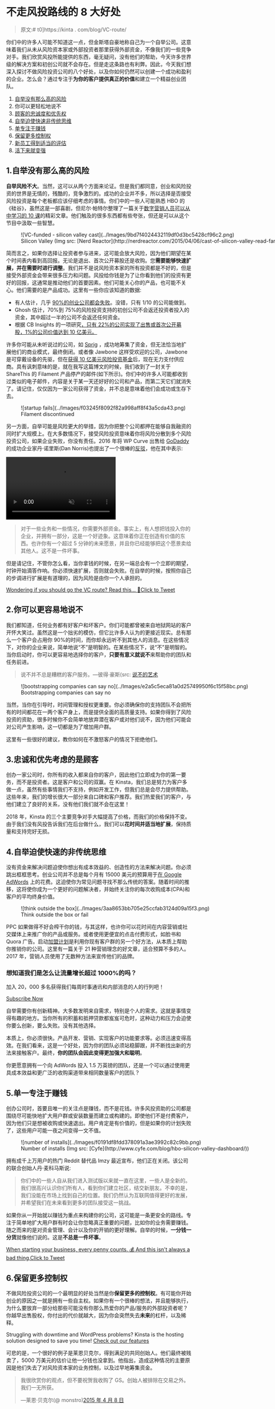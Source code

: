 # 不走风投路线的 8 大好处

> 原文:# t0]https://kinta . com/blog/VC-route/

你们中的许多人可能不知道这一点，但金斯塔自豪地称自己为一个自举公司。这意味着我们从未从风险资本家或外部投资者那里获得外部资金，不像我们的一些竞争对手。我们欣赏风投所能提供的东西，毫无疑问，没有他们的帮助，今天许多世界级的解决方案和初创公司就不会存在。但是走这条路也有利弊。因此，今天我们想深入探讨不做风险投资公司的八个好处，以及你如何仍然可以创建一个成功和盈利的企业。怎么会？通过专注于**为你的客户提供真正的价值**和建立一个精益创业团队。

1.  [自举没有那么高的风险](#bootstrapping-less-risky)
2.  你可以更轻松地说不
3.  [顾客的忠诚度和优先权](#priority-to-customers)
4.  [自举迫使快速非传统思维](#forces-unconventional-thinking)
5.  [单专注于赚钱](#focus-on-making-money)
6.  [保留更多控制权](#retain-control)
7.  [新员工得到适当的评估](#hires-evaluated)
8.  [活下来就变强](#stronger)

## 1.自举没有那么高的风险

**自举风险不大**。当然，这可以从两个方面来论证。但是我们都同意，创业和风险投资的世界是无情的，残酷的，竞争激烈的。成功的企业并不多，所以选择是否接受风险投资是每个老板都应该仔细考虑的事情。你们中的一些人可能熟悉 HBO 的《硅谷》，虽然这是一部喜剧，但尼尔·帕特尔整理了一篇关于[数字营销人员可以从中学习的 10 课](https://www.quicksprout.com/2017/05/24/10-lessons-digital-marketers-can-learn-from-hbos-silicon-valley/)的精彩文章。他们触及的很多东西都有些夸张，但还是可以从这个节目中汲取一些智慧。

<figure id="attachment_11582" aria-describedby="caption-attachment-11582" style="width: 1280px" class="wp-caption aligncenter">![VC-funded - silicon valley cast](../Images/9bd7f4024432119df0d3bc5428cf96c2.png)

<figcaption id="caption-attachment-11582" class="wp-caption-text">Silicon Valley (Img src: [Nerd Reactor](http://nerdreactor.com/2015/04/06/cast-of-silicon-valley-read-fan-mail/))</figcaption>

</figure>

简而言之，如果你选择让投资者参与进来，这可能会放大风险，因为他们期望在某个时间表内看到高回报。无论是退出、首次公开募股还是收购。您**需要能够快速扩展，并在需要时进行调整**。我们并不是说风险资本家的所有投资都是不好的，但是接受外部资金会带来很多压力和问题。风投给你钱是为了让你看到他们的投资有更好的回报，这通常是推动他们的首要因素。他们可能关心你的产品，也可能不关心。他们需要的是产品成功。这里有一些你应该知道的数据:

*   有人估计，几乎 [90%的创业公司都会失败](https://www.forbes.com/sites/neilpatel/2015/01/16/90-of-startups-will-fail-heres-what-you-need-to-know-about-the-10/#379e319f6679)。没错，只有 1/10 的公司能做到。
*   Ghosh 估计，70%到 75%的风险投资支持的初创公司不会返还投资者投入的资金，其中超过一半的公司不会返还任何资金。
*   根据 CB Insights 的一项研究[，只有 22%的公司实现了出售或首次公开募股，1%的公司价值达到 10 亿美元。](https://www.cbinsights.com/blog/venture-capital-funnel-2/)

许多你可能从未听说过的公司，如 [Sprig](http://www.pymnts.com/whats-hot-2/2017/sprig-couldnt-cut-it-in-food-delivery-space/) ，成功地筹集了资金，但无法恰当地扩展他们的商业模式，最终倒闭。或者像 Jawbone 这样受欢迎的公司，Jawbone 是可穿戴设备的先驱，但在[获得 10 亿美元风险投资基金](http://www.businessinsider.com/startups-that-raised-148-billion-have-shut-down-or-may-soon-2017-7/#jawbone1997-july-2017-7)后，现在无力支付供应商。具有讽刺意味的是，就在我写这篇博文的时候，我们收到了一封关于 ShareThis 的 Filament 产品停产的邮件(如下所示)。你们中的许多人可能都收到过类似的电子邮件，内容是关于某一天还好好的公司和产品，而第二天它们就消失了。请记住，仅仅因为一家公司获得了资金，并不总是意味着他们会成功或生存下去。

<figure id="attachment_11562" aria-describedby="caption-attachment-11562" style="width: 1231px" class="wp-caption aligncenter">![startup fails](../Images/f03245f8092f82a998aff8f43a5cda43.png)

<figcaption id="caption-attachment-11562" class="wp-caption-text">Filament discontinued</figcaption>

</figure>

另一方面，自举可能是风险更大的举措，因为你把整个公司都押在能够自我融资的同时扩大规模上。在大多数情况下，接受风险投资意味着你将风险分散到多个风险投资公司，如果企业失败，你没有责任。2016 年将 WP Curve 出售给 [GoDaddy](https://kinsta.com/godaddy-alternative/) 的成功企业家丹·诺里斯(Dan Norris)也提出了一个很棒的[反驳](https://medium.com/@thedannorris/investors-are-not-evil-2b91f1533bf9)，他在其中表示:

<link rel="stylesheet" href="https://kinsta.com/wp-content/themes/kinsta/dist/components/ctas/cta-mini.css?ver=2e932b8aba3918bfb818">

<aside class="sidebar-cta">

<form id="cta-mini-competition-form" class="cta-mini__content cta-mini__content--comparison" action="https://kinsta.com/kinsta-alternatives/" method="post"><video src="https://kinsta.com/wp-content/themes/kinsta/images/components/sidebar-cta/podium.mp4" loading="lazy" width="298" height="170" aria-hidden="true" loop="true" autoplay="true" playsinline="true" muted="true" disablepictureinpicture="true"><label for="cta-mini-competitors">See how Kinsta stacks up against the competition.</label> <select name="cta-mini-competitors" id="cta-mini-competitors"><option value="">Select your provider</option> <option value="https://kinsta.com/wp-engine-alternative/">WP Engine</option> <option value="https://kinsta.com/siteground-alternative/">SiteGround</option> <option value="https://kinsta.com/godaddy-alternative/">GoDaddy</option> <option value="https://kinsta.com/bluehost-alternative/">Bluehost</option> <option value="https://kinsta.com/flywheel-hosting-alternative/">Flywheel</option> <option value="https://kinsta.com/hostgator-alternative/">HostGator</option> <option value="https://kinsta.com/cloudways-alternative/">Cloudways</option> <option value="https://kinsta.com/aws-alternative/">AWS</option> <option value="https://kinsta.com/digitalocean-alternative/">Digital Ocean</option> <option value="https://kinsta.com/dreamhost-alternative/">DreamHost</option> <option value="https://kinsta.com/kinsta-alternatives/">Other</option></select> <button class="button" type="submit" data-track-ga-category="sidebar-cta" data-track-ga-label="variation_comparison">Compare</button></video></form>

</aside>

> 对于一些业务和一些情况，你需要外部资金。事实上，有人想把钱投入你的企业，并拥有一部分，这是一个好迹象。这意味着你正在创造有价值的东西。也许你有一个超过 5 分钟的未来愿景，并且你已经能够把这个愿景卖给其他人。这不是一件坏事。

但是请记住，不管你怎么看，当你拿钱的时候，在另一端总会有一个立即的期望，时钟开始滴答作响。你必须快速扩展，否则就会失败。在自举的时候，按照你自己的步调进行扩展是有道理的，因为风险是由你一个人承担的。

[Wondering if you should go the VC route? Read this... 👀Click to Tweet](https://twitter.com/intent/tweet?url=https%3A%2F%2Fkinsta.com%2Fblog%2Fvc-route%2F&via=kinsta&text=Wondering+if+you+should+go+the+VC+route%3F+Read+this...+%F0%9F%91%80)

## 2.你可以更容易地说不

我们都知道，任何业务都有好客户和坏客户。你们可能都曾被来自地狱网站的客户开怀大笑过。虽然这是一个拙劣的模仿，但它比许多人认为的更接近现实。总有那么一个客户会占用你 90%的时间，而你却永远听不到其他人的消息。在这些情况下，对你的企业来说，简单地说“不”是明智的。在某些情况下，说“不”是明智的。当你启动时，你可以更容易地选择你的客户，**只要有意义就说不**来帮助你的团队和任务前进。

> 说不并不总是糟糕的客户服务。—彼得·豪斯(src: [说不的艺术](https://fstoppers.com/business/art-saying-no-and-keeping-client-happy-38987)

<figure id="attachment_11584" aria-describedby="caption-attachment-11584" style="width: 1553px" class="wp-caption aligncenter">![bootstrapping companies can say no](../Images/e2a5c5eca81a0d25749950f6c15f58bc.png)

<figcaption id="caption-attachment-11584" class="wp-caption-text">Bootstrapping companies can say no</figcaption>

</figure>

当然，当你在引导时，时间管理和授权更重要。你必须确保你的支持团队不会把所有的时间都花在一两个客户身上，而是提供全面的高质量支持。如果你得到了风险投资的资助，很多时候你不会简单地放弃潜在客户或对他们说不，因为他们可能会对公司产生影响，这一切都是为了增加用户群。

这里有一些很好的建议，教你如何在不激怒客户的情况下拒绝他们。

## 3.忠诚和优先考虑的是顾客

创办一家公司时，你所有的收入都来自你的客户，因此他们立即成为你的第一要务，而不是投资者。这是客户和公司的双赢。在 Kinsta，我们总是努力为客户多做一点，虽然有些事情我们不支持，例如开发工作，但我们总是会尽力提供帮助。这些年来，我们的增长很大一部分来自口碑和客户推荐。我们热爱我们的客户，与他们建立了良好的关系，没有他们我们就不会在这里！

2018 年，Kinsta 的三个主要竞争对手大幅提高了价格，而我们的价格保持不变。由于我们没有风投告诉我们在后台做什么，我们可以**花时间并适当地扩展**，保持质量和支持完好无损。

## 4.自举迫使快速的非传统思维

没有资金来解决问题迫使你想出有成本效益的、创造性的方法来解决问题。你必须跳出框框思考。创业公司并不总是每个月有 15000 美元的预算用于[在 Google AdWords](https://kinsta.com/blog/how-to-use-google-adwords/) 上的花费。这迫使你为常见问题寻找不那么传统的答案。随着时间的推移，这将使你成为一个更好的问题解决者，并始终关注你的每次收购成本(CPA)和客户的平均终身价值。

<figure id="attachment_11590" aria-describedby="caption-attachment-11590" style="width: 1916px" class="wp-caption aligncenter">![think outside the box](../Images/3aa8653bb705e25ccfab3124d09a15f3.png)

<figcaption id="caption-attachment-11590" class="wp-caption-text">Think outside the box or fail</figcaption>

</figure>

PPC 如果做得不好会榨干你的钱，与其这样，也许你可以花时间在内容营销或社交媒体上来推广你的产品或服务。或者使用更便宜的点击付费形式，如脸书和 Quora 广告。启动[加盟计划](https://kinsta.com/affiliates/)是利用你现有客户群的另一个好方法，从本质上帮助你推销你的公司。这里有一篇关于 21 种营销理念的好文章，适合预算不多的人。2017 年，营销人员使用了无数种方法来宣传他们的品牌。

 <dialog id="newsletter" class="dialog dialog has-dark-blue-background-color email-modal" aria-hidden="true">## 注册订阅时事通讯

<kinsta-form show-name="false" show-phone="false" show-website="false" show-company="false" show-disk-space="false" show-monthly-visits="false" show-number-of-websites="false" show-message="false" submit-button-text="Sign Up Now" submit-button-text-sending="Signing Up..." success-title="Thanks for subscribing!" success-message="Keep an eye out for our next newsletter." terms-template="newsletter" hubspot-source="subscribe_to_newsletter" submit-button-text-loading="Signing Up"></kinsta-form></dialog>

### 想知道我们是怎么让流量增长超过 1000%的吗？

加入 20，000 多名获得我们每周时事通讯和内部消息的人的行列吧！

[Subscribe Now](#newsletter)

自举需要你有创新精神。大多数发明来自需求，特别是个人的需求。这就是事情变得有趣的地方。当你所有的积蓄和抵押贷款都岌岌可危时，这种动力和压力会迫使你要么创新，要么失败。没有其他选择。

本质上，你必须很快。产品开发、营销、实现客户的功能要求等。必须迅速变得高效。在我们看来，这是一个好处，因为你的团队必须站稳脚跟，并不断找出新的方法来接触客户。最终，**你的团队会因此变得更加强大和聪明**。

你更愿意拥有一个向 AdWords 投入 1.5 万英镑的团队，还是一个可以通过使用更具成本效益和更广泛的收购渠道带来相同数量客户的团队？

## 5.单一专注于赚钱

创办公司时，首要且唯一的关注点是赚钱，而不是花钱。许多风投资助的公司都是围绕尽可能快地扩大用户群或安装数量而建立或构建的。即使他们不是付费客户，因为他们只是想被收购或快速退出。用户肯定是有价值的，但是如果你的计划失败了，这些用户可能一夜之间变得一文不值。

<figure id="attachment_11589" aria-describedby="caption-attachment-11589" style="width: 1024px" class="wp-caption aligncenter">![number of installs](../Images/f0191df8fdd378091a3ae3992c82c9bb.png)

<figcaption id="caption-attachment-11589" class="wp-caption-text">Number of installs (Img src: [Cyfe](http://www.cyfe.com/blog/hbo-silicon-valley-dashboard/))</figcaption>

</figure>

拥有成千上万用户的热门 Reddit 替代品 Imzy 最近宣布，他们正在关闭。该公司的联合创始人丹·麦科马斯说:

> 你们中的一些人自从我们进入测试版以来就一直在这里，一些人是全新的。我们很高兴认识你们所有人，看到你们建立社区，结交新朋友。不幸的是，我们没能在市场上找到自己的位置。我们仍然认为互联网值得更好的发展，并希望我们在未来看到更多的团队接受这一挑战。

如果你从一开始就以赚钱为重点来构建你的公司，这可能是一条更安全的路线。专注于简单地扩大用户群有时会让你忽略真正重要的问题，比如你的业务需要赚钱。随之而来的是对资金管理、会计以及你的开销的更好理解。自举的时候，**一分钱一分货**就像他们说的。这是**不总是一件坏事**。

[When starting your business, every penny counts. 💰 And this isn't always a bad thing.Click to Tweet](https://twitter.com/intent/tweet?url=https%3A%2F%2Fkinsta.com%2Fblog%2Fvc-route%2F&via=kinsta&text=When+starting+your+business%2C+every+penny+counts.+%F0%9F%92%B0+And+this+isn%27t+always+a+bad+thing.)

## 6.保留更多控制权

不做风险投资公司的一个最明显的好处当然是你**保留更多的控制权**。有可能你开始创业的原因之一就是拥有一些自主权。如果你有一个很棒的想法，并且能够执行，为什么要放弃一部分给那些可能没有你那么热爱你的产品/服务的外部投资者呢？你越早出售股权，你付出的代价就越大，因为你会突然失去**未来**的杠杆，以及稀释。

Struggling with downtime and WordPress problems? Kinsta is the hosting solution designed to save you time! [Check out our features](https://kinsta.com/features/)

可悲的是，一个很好的例子是莱恩贝克尔，得到满足的共同创始人。他们最终被贱卖了，5000 万美元的估价让他一分钱也没拿到。他指出，造成这种情况的主要原因是他们失去了对风险资本家的业务控制，以及过早地筹集资金。

> 我很欣赏你的观点，但不要祝贺我收购了 GS。创始人被排除在交易之外。我们一无所获。
> 
> —莱恩·贝克尔(@ monstro)[2015 年 4 月 8 日](https://twitter.com/monstro/status/585797211679657984?ref_src=twsrc%5Etfw)